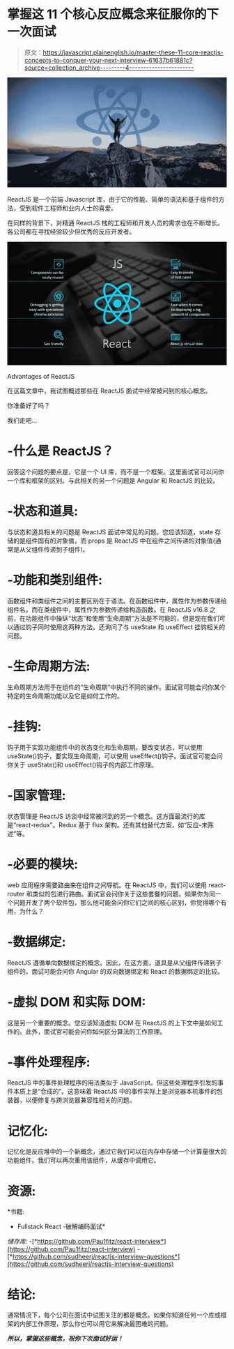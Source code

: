 # 掌握这 11 个核心反应概念来征服你的下一次面试

> 原文：<https://javascript.plainenglish.io/master-these-11-core-reactjs-concepts-to-conquer-your-next-interview-61637b61881c?source=collection_archive---------4----------------------->

![](img/a1c32f0a00b59f35a3abc686fa7ad157.png)

ReactJS 是一个前端 Javascript 库，由于它的性能、简单的语法和基于组件的方法，受到软件工程师和业内人士的喜爱。

在同样的背景下，对精通 ReactJS 栈的工程师和开发人员的需求也在不断增长。各公司都在寻找经验较少但优秀的反应开发者。

![](img/0623d8d93cc3515016ffb628e19ec44c.png)

Advantages of ReactJS

在这篇文章中，我试图概述那些在 ReactJS 面试中经常被问到的核心概念。

你准备好了吗？

我们走吧…

# -什么是 ReactJS？

回答这个问题的要点是，它是一个 UI 库，而不是一个框架。这里面试官可以问你一个库和框架的区别。与此相关的另一个问题是 Angular 和 ReactJS 的比较。

# -状态和道具:

与状态和道具相关的问题是 ReactJS 面试中常见的问题。您应该知道，state 存储的是组件固有的对象值，而 props 是 ReactJS 中在组件之间传递的对象值(通常是从父组件传递到子组件)。

# -功能和类别组件:

函数组件和类组件之间的主要区别在于语法。在函数组件中，属性作为参数传递给组件名。而在类组件中，属性作为参数传递给构造函数。在 ReactJS v16.8 之前，在功能组件中操纵“状态”和使用“生命周期”方法是不可能的，但是现在我们可以通过钩子同时使用这两种方法。还询问了与 useState 和 useEffect 挂钩相关的问题。

# -生命周期方法:

生命周期方法用于在组件的“生命周期”中执行不同的操作。面试官可能会问你某个特定的生命周期功能以及它是如何工作的。

# -挂钩:

钩子用于实现功能组件中的状态变化和生命周期。要改变状态，可以使用 useState()钩子，要实现生命周期，可以使用 useEffect()钩子。面试官可能会问你关于 useState()和 useEffect()钩子的内部工作原理。

# -国家管理:

状态管理是 ReactJS 访谈中经常被问到的另一个概念。这方面最流行的库是“react-redux”。Redux 基于 flux 架构。还有其他替代方案，如“反应-未陈述”等。

# -必要的模块:

web 应用程序需要路由来在组件之间导航。在 ReactJS 中，我们可以使用 react-router 和类似的包进行路由。面试官会问你关于这些套餐的问题。如果你为同一个问题开发了两个软件包，那么他可能会问你它们之间的核心区别，你觉得哪个有用，为什么？

# -数据绑定:

ReactJS 遵循单向数据绑定的概念。因此，在这方面，道具是从父组件传递到子组件的。面试可能会问你 Angular 的双向数据绑定和 React 的数据绑定的比较。

# -虚拟 DOM 和实际 DOM:

这是另一个重要的概念。您应该知道虚拟 DOM 在 ReactJS 的上下文中是如何工作的。此外，面试官可能会问你如何区分算法的工作原理。

# -事件处理程序:

ReactJS 中的事件处理程序的用法类似于 JavaScript。但这些处理程序引发的事件本质上是“合成的”。这意味着 ReactJS 中的事件实际上是浏览器本机事件的包装器，以便修复与跨浏览器兼容性相关的问题。

# 记忆化:

记忆化是反应堆中的一个新概念，通过它我们可以在内存中存储一个计算量很大的功能组件。我们可以再次重用该组件，从缓存中调用它。

# **资源:**

*书籍:
- Fullstack React
-破解编码面试*

*储存库:
-*[*https://github.com/Pau1fitz/react-interview*](https://github.com/Pau1fitz/react-interview) *-*[*https://github.com/sudheerj/reactjs-interview-questions*](https://github.com/sudheerj/reactjs-interview-questions)

# 结论:

通常情况下，每个公司在面试中试图关注的都是概念。如果你知道任何一个库或框架的内部工作原理，那么你也可以用它来解决最困难的问题。

***所以，掌握这些概念，祝你下次面试好运！***